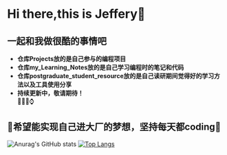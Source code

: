 # Hi there,this is Jeffery👋
## 一起和我做很酷的事情吧
- **仓库Projects放的是自己参与的编程项目** 
- **仓库my_Learning_Notes放的是自己学习编程时的笔记和代码**
- **仓库postgraduate_student_resource放的是自己读研期间觉得好的学习方法以及工具使用分享**
- **持续更新中，敬请期待！**   
🎃😀😁⌚  
## 💛希望能实现自己进大厂的梦想，坚持每天都coding💛

![Anurag's GitHub stats](https://github-readme-stats.vercel.app/api?username=kokowhen&show_icons=true&theme=radical)
[![Top Langs](https://github-readme-stats.vercel.app/api/top-langs/?username=kokowhen&layout=compact)](https://github.com/anuraghazra/github-readme-stats)
